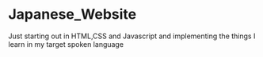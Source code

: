 # Japanese_Website
Just starting out in HTML,CSS and Javascript and implementing the things I learn in my target spoken language
